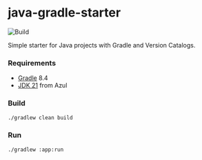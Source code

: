 # java-gradle-starter
![Build](https://github.com/rbento/java-gradle-starter/actions/workflows/gradle.yml/badge.svg)

Simple starter for Java projects with Gradle and Version Catalogs.

### Requirements

- [Gradle](https://gradle.org/releases/) 8.4
- [JDK 21](https://www.azul.com/downloads/?package=jdk#zulu) from Azul

### Build

```bash
./gradlew clean build
```

### Run

```bash
./gradlew :app:run
```


